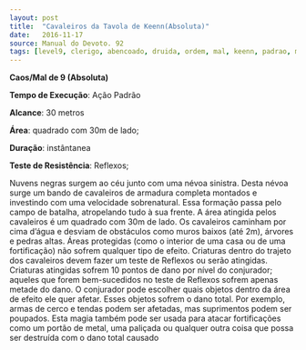 ```yaml
---
layout: post
title:  "Cavaleiros da Tavola de Keenn(Absoluta)"
date:   2016-11-17
source: Manual do Devoto. 92
tags: [level9, clerigo, abencoado, druida, ordem, mal, keenn, padrao, metros, quadrado, instantanea, reflexo]
---
```


**Caos/Mal de 9 (Absoluta)**

**Tempo de Execução**: Ação Padrão

**Alcance**: 30 metros

**Área**: quadrado com 30m de lado;

**Duração**: instântanea

**Teste de Resistência**: Reflexos;

Nuvens negras surgem ao céu junto com uma névoa sinistra. Desta névoa surge um bando de cavaleiros de armadura completa montados e investindo com uma velocidade sobrenatural. Essa formação passa pelo campo de batalha, atropelando tudo à sua frente. A área atingida pelos cavaleiros é um quadrado com 30m de lado. Os cavaleiros 
caminham por cima d’água e desviam de obstáculos como muros baixos (até 2m), árvores e pedras altas. Áreas protegidas (como o interior de uma casa ou de uma fortificação)  não  sofrem qualquer tipo de efeito.
Criaturas dentro do trajeto dos cavaleiros devem fazer um teste de Reflexos ou serão atingidas. Criaturas atingidas sofrem 10 pontos de dano por nível do conjurador; aqueles que forem bem-sucedidos no teste de Reflexos sofrem apenas metade do dano. O 
conjurador pode escolher quais objetos dentro da área de efeito ele quer afetar. Esses objetos sofrem o dano total. 
Por exemplo, armas de cerco e tendas podem ser afetadas, mas suprimentos podem ser poupados.
Esta magia também pode ser usada para atacar fortificações como um portão de metal, uma paliçada ou qualquer outra coisa que possa ser destruída com o dano total causado
